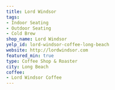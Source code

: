 ```yaml
---
title: Lord Windsor
tags:
- Indoor Seating
- Outdoor Seating
- Cold Brew
shop_name: Lord Windsor
yelp_id: lord-windsor-coffee-long-beach
website: http://lordwindsor.com
featured_min: true
type: Coffee Shop & Roaster
city: Long Beach
coffee:
- Lord Windsor Coffee
---
```

